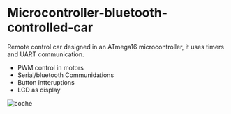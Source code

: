 # Microcontroller-bluetooth-controlled-car
Remote control car designed in an ATmega16 microcontroller, it uses timers and UART communication. 

- PWM control in motors
- Serial/bluetooth Communidations
- Button intteruptions
- LCD as display 

![coche](https://user-images.githubusercontent.com/79164152/109342962-3eaaa200-7832-11eb-89ac-c14a687d7715.JPG)



